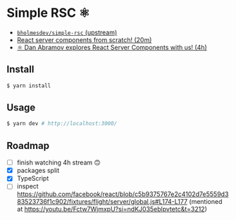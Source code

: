 # Simple RSC ⚛️

- [`bholmesdev/simple-rsc` (upstream)](https://github.com/bholmesdev/simple-rsc)
- [React server components from scratch! (20m)](https://www.youtube.com/watch?v=MaebEqhZR84)
- [⚛️ Dan Abramov explores React Server Components with us! (4h)](https://www.youtube.com/watch?v=Fctw7WjmxpU)

## Install

```bash
$ yarn install
```

## Usage

```bash
$ yarn dev # http://localhost:3000/
```

## Roadmap

- [ ] finish watching 4h stream 🙃
- [x] packages split
- [x] TypeScript
- [ ] inspect https://github.com/facebook/react/blob/c5b9375767e2c4102d7e5559d383523736f1c902/fixtures/flight/server/global.js#L174-L177 (mentioned at https://youtu.be/Fctw7WjmxpU?si=ndKJ035eblpvtetc&t=3212)
